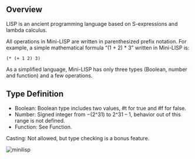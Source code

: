 ## Overview

LISP is an ancient programming language based on S-expressions and lambda calculus.

All operations in Mini-LISP are written in parenthesized prefix notation. For example, a
simple mathematical formula “(1 + 2) * 3” written in Mini-LISP is:
```
(* (+ 1 2) 3)
```
As a simplified language, Mini-LISP has only three types (Boolean, number and function)
and a few operations. 

## Type Definition

- Boolean: Boolean type includes two values, #t for true and #f for false.
- Number: Signed integer from −(2^31) to 2^31 – 1, behavior out of this range is not defined.
- Function: See Function.

Casting: Not allowed, but type checking is a bonus feature.

![minilisp](https://user-images.githubusercontent.com/94356490/141923854-3bc8377c-4013-4561-ad17-27f30c405ac5.PNG)
